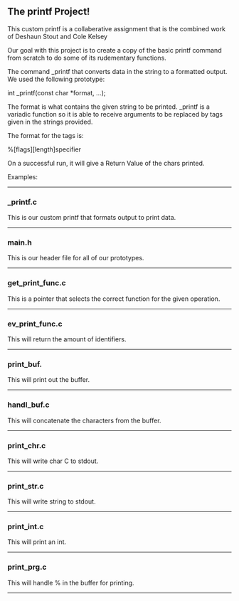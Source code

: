 ## The printf Project!

This custom printf is a collaberative assignment that is the combined work of
Deshaun Stout and Cole Kelsey

Our goal with this project is to create a copy of the basic printf command from scratch to
do some of its rudementary functions.

The command _printf that converts data in the string to a formatted output.
We used the following prototype:

int _printf(const char *format, ...);

The format is what contains the given string to be printed.
_printf is a variadic function so it is able to receive arguments 
to be replaced by tags given in the strings provided.

The format for the tags is:

%[flags][length]specifier

On a successful run, it will give a Return Value of the chars printed.


Examples:



-----

### _printf.c

This is our custom printf that formats output to print data.

-----

### main.h

This is our header file for all of our prototypes.

-----

### get_print_func.c

This is a pointer that selects the correct function for the given operation.

-----

### ev_print_func.c

This will return the amount of identifiers.

-----


### print_buf.

This will print out the buffer.

-----

### handl_buf.c

This will concatenate the characters from the buffer.

-----

### print_chr.c

This will write char C to stdout.

-----

### print_str.c

This will write string to stdout.

-----

### print_int.c

This will print an int.

-----

### print_prg.c

This will handle % in the buffer for printing.

-----
